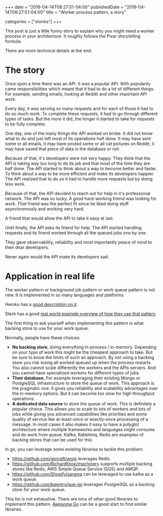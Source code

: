 +++
date = "2019-04-14T08:27:51-04:00"
publishedDate = "2019-04-14T08:27:51-04:00"
title = "Worker process pattern, a story" 

categories = ["stories"]
+++

This post is just a little funny story to explain why you might need a worker process in your architecture. It roughly follows the Pixar storytelling formula.

There are more technical details at the end.

# The story

Once upon a time there was an API. It was a popular API. With popularity came responsibilities which meant that it had to do a lot of different things. For example, sending emails, looking at Reddit and other important API work.

Every day, it was serving so many requests and for each of those it had to do so much work. To complete these requests, it had to go through different types of tasks. But the more it did, the longer it started to take for requests to be fully complete.

One day, one of the many things the API worked on broke. It did not know what to do and just left most of its operations half done. It may have sent some or all emails, it may have posted some or all cat pictures on Reddit, it may have saved that piece of data in the database or not.

Because of that, it's developers were not very happy. They think that the API is taking way too long to do its job and that most of the time they are half done. The API started to think about a way to become better and faster. To think about a way to be more efficient and make its developers happier. The API realized that to do so it had to handle more requests but by doing less work.

Because of that, the API decided to reach out for help in it's professional network. The API was so lucky. A good hard-working friend was looking for work. That friend was the perfect fit since he liked doing stuff asynchronously and working very hard.

A friend that would allow the API to take it easy at last.

Until finally, the API asks its friend for help. The API started handling requests and its friend worked through all the queued jobs one by one.

They gave observability, reliability and most importantly peace of mind to their dear developers.

Never again would the API make its developers sad.

# Application in real life

The worker pattern or background job pattern or work queue pattern is not new. It is implemented in so many languages and platforms.

Heroku has a [good description on it](https://devcenter.heroku.com/articles/background-jobs-queueing).

Slack has a good [real world example overview of how they use that pattern](https://slack.engineering/scaling-slacks-job-queue-687222e9d100)

The first thing to ask yourself when implementing this pattern is what backing store to use for your work queue.

Normally, people have these choices:

* **No backing store**, doing everything in-process / in-memory. Depending on your type of work this might be the cheapest approach to take. But be sure to know the limits of such an approach. By not using a backing store you risk losing all worked queued up when the process restarts. You also cannot scale differently the workers and the APIs servers. And you cannot have specialized workers for different types of jobs.
* **Their database.** For example leveraging their existing Mongo or PostgreSQL infrastructure to store the queue of work. This approach is the pragmatic one. It gives you reliability and scalability advantages over the in-memory options. But it can become too slow for high throughput operations.
* **A dedicated data source** to store the queue of work. This is definitely a popular choice. This allows you to scale to lots of workers and lots of jobs while giving you advanced capabilities like priorities and some quality of service like at-least-once or exactly-once processing of a message. In most cases it also makes it easy to have a polyglot architecture where multiple frameworks and languages might consume and do work from queue. Kafka, Rabbitmq, Redis are examples of backing stores that can be used for this.

In go, you can leverage some existing libraries to tackle this problem:

* https://github.com/gocraft/work leverages Redis.
* https://github.com/RichardKnop/machinery supports multiple backing stores like Redis, AWS Simple Queue Service (SQS) and AMQP.
* https://github.com/Shopify/sarama can be leveraged to use kafka as a work queue.
* https://github.com/bgentry/que-go leverages PostgreSQL as a backing store for your work queue.

This list is not exhaustive.  There are tons of other good libraries to implement this pattern.  [Awesome Go](https://github.com/avelino/awesome-go) can be a good start to find similar libraries.



